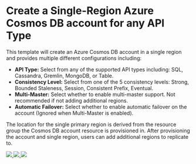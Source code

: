 # Create a Single-Region Azure Cosmos DB account for any API Type

This template will create an Azure Cosmos DB account in a single region and provides multiple different configurations including:

- **API Type:** Select from any of the supported API types including: SQL, Cassandra, Gremlin, MongoDB, or Table.
- **Consistency Level:** Select from one of the 5 consistency levels: Strong, Bounded Staleness, Session, Consistent Prefix, Eventual.
- **Multi-Master:** Select whether to enable multi-master support. Not recommended if not adding additional regions.
- **Automatic Failover:** Select whether to enable automatic failover on the account (Ignored when Multi-Master is enabled).

The location for the single primary region is derived from the resource group the Cosmos DB account resource is provisioned in. After provisioning the account and single region, users can add additional regions to replicate to.


<a href="https://portal.azure.com/#create/Microsoft.Template/uri/https%3A%2F%2Fraw.githubusercontent.com%2Fmarkjbrown%2Fazure-quickstart-templates%2Fmaster%2F101-cosmosdb-create-arm-template%2Fazuredeploy.json" target="_blank">
    <img src="http://azuredeploy.net/deploybutton.png"/>
</a>

<a href="https://portal.azure.com/#create/Microsoft.Template/uri/https%3A%2F%2Fraw.githubusercontent.com%2FAzure%2Fazure-quickstart-templates%2Fmaster%2F101-cosmosdb-create-arm-template%2Fazuredeploy.json" target="_blank">
    <img src="http://azuredeploy.net/deploybutton.png"/>
</a>

<a href="http://armviz.io/#/?load=https%3A%2F%2Fraw.githubusercontent.com%2FAzure%2Fazure-quickstart-templates%2Fmaster%2F101-cosmosdb-create-arm-template%2Fazuredeploy.json" target="_blank">
    <img src="http://armviz.io/visualizebutton.png"/>
</a>
